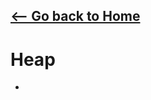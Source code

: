 ## [<-- Go back to Home](https://thecoducer.github.io/GeeksForGeeks_DSA_Course_Solutions/)
# Heap
- 